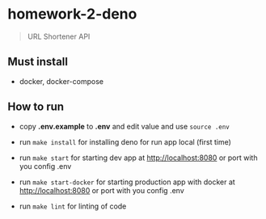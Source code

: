 # homework-2-deno

> URL Shortener API

## Must install

- docker, docker-compose

## How to run
- copy **.env.example** to **.env** and edit value and use `source .env`

- run `make install` for installing deno for run app local (first time)

- run `make start` for starting dev app at
  [http://localhost:8080](http://localhost:8080) or port with you config .env

- run `make start-docker` for starting production app with docker at
  [http://localhost:8080](http://localhost:8080) or port with you config .env

- run `make lint` for linting of code
